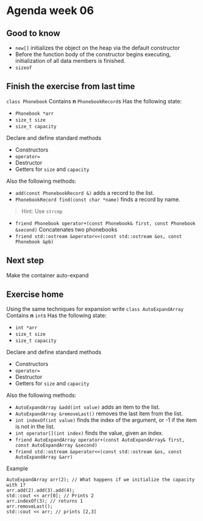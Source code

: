 # Agenda week 06
## Good to know
* `new[]` initializes the object on the heap via the default constructor
* Before the function body of the constructor begins executing, initialization of all data members is finished.
* `sizeof`
## Finish the exercise from last time

`class Phonebook`
Contains **n** `PhonebookRecord`s
Has the following state:
* `Phonebook *arr`
* `size_t size`
* `size_t capacity`

Declare and define standard methods
* Constructors
* `operator=`
* Destructor
* Getters for `size` and `capacity`

Also the following methods:
* `add(const PhonebookRecord &)` adds a record to the list.
* `PhonebookRecord find(const char *name)` finds a record by name. 
> Hint: Use `strcmp`
* `friend Phonebook operator+(const Phonebook& first, const Phonebook &second)`
  Concatenates two phonebooks
* `friend std::ostream &operator<<(const std::ostream &os, const Phonebook &pb)`

## Next step
Make the container auto-expand

## Exercise home
Using the same techniques for expansion write
`class AutoExpandArray`
Contains **n** `int`s
Has the following state:
* `int *arr`
* `size_t size`
* `size_t capacity`

Declare and define standard methods
* Constructors
* `operator=`
* Destructor
* Getters for `size` and `capacity`

Also the following methods:
* `AutoExpandArray &add(int value)` adds an item to the list.
* `AutoExpandArray &removeLast()` removes the last item from the list.
* `int indexOf(int value)` finds the index of the argument, or -1 if the item is not in the list.
* `int operator[](int index)` finds the value, given an index. 
* `friend AutoExpandArray operator+(const AutoExpandArray& first, const AutoExpandArray &second)`
* `friend std::ostream &operator<<(const std::ostream &os, const AutoExpandArray &arr)`

Example
```
AutoExpandArray arr(2); // What happens if we initialize the capacity with 1?
arr.add(2).add(3).add(4);
std::cout << arr[0]; // Prints 2
arr.indexOf(3); // returns 1
arr.removeLast();
std::cout << arr; // prints [2,3]
```